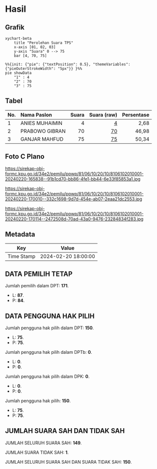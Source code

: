 # Hasil

## Grafik

```mermaid
xychart-beta
    title "Perolehan Suara TPS"
    x-axis [01, 02, 03]
    y-axis "Suara" 0 --> 75
    bar [4, 70, 75]
```

```mermaid
%%{init: {"pie": {"textPosition": 0.5}, "themeVariables": {"pieOuterStrokeWidth": "5px"}} }%%
pie showData
    "1" : 4
    "2" : 70
    "3" : 75
```

## Tabel

| No. | Nama Paslon    | Suara | Suara (raw) | Persentase |
|:--- |:-------------- | -----:| -----------:| ----------:|
| 1   | ANIES MUHAIMIN | 4     | [4][p-1]    | 2,68       |
| 2   | PRABOWO GIBRAN | 70    | [70][p-2]   | 46,98      |
| 3   | GANJAR MAHFUD  | 75    | [75][p-3]   | 50,34      |


[p-1]: https://github.com/gigit-pemilu/pemilu-2024-81-maluku/blob/main/pilpres/hitung-suara/sub/81-maluku/sub/06-seram-bagian-barat/sub/10-taniwel-timur/sub/2010-musihuwey/sub/001-tps/sub/paslon-1.txt
[p-2]: https://github.com/gigit-pemilu/pemilu-2024-81-maluku/blob/main/pilpres/hitung-suara/sub/81-maluku/sub/06-seram-bagian-barat/sub/10-taniwel-timur/sub/2010-musihuwey/sub/001-tps/sub/paslon-2.txt
[p-3]: https://github.com/gigit-pemilu/pemilu-2024-81-maluku/blob/main/pilpres/hitung-suara/sub/81-maluku/sub/06-seram-bagian-barat/sub/10-taniwel-timur/sub/2010-musihuwey/sub/001-tps/sub/paslon-3.txt

## Foto C Plano

https://sirekap-obj-formc.kpu.go.id/34e2/pemilu/ppwp/81/06/10/20/10/8106102010001-20240220-165838--91b1cd70-bb86-4fe1-bb44-6e33f85853a1.jpg

https://sirekap-obj-formc.kpu.go.id/34e2/pemilu/ppwp/81/06/10/20/10/8106102010001-20240220-170010--332c1698-9d7d-454e-ab07-2eaa21dc2553.jpg

https://sirekap-obj-formc.kpu.go.id/34e2/pemilu/ppwp/81/06/10/20/10/8106102010001-20240220-170114--2472508d-70ad-43a0-9476-23284834f283.jpg


## Metadata

| Key        | Value               |
| ---------- | ------------------- |
| Time Stamp | 2024-02-20 18:00:00 |


## DATA PEMILIH TETAP

Jumlah pemilih dalam DPT: **171**.
 * L: **87**.
 * P: **84**.

## DATA PENGGUNA HAK PILIH

Jumlah pengguna hak pilih dalam DPT: **150**.
 * L: **75**.
 * P: **75**.

Jumlah pengguna hak pilih dalam DPTb: **0**.
 * L: **0**.
 * P: **0**.

Jumlah pengguna hak pilih dalam DPK: **0**.
 * L: **0**.
 * P: **0**.

Jumlah pengguna hak pilih: **150**.
 * L: **75**.
 * P: **75**.

## JUMLAH SUARA SAH DAN TIDAK SAH

JUMLAH SELURUH SUARA SAH: **149**.

JUMLAH SUARA TIDAK SAH: **1**.

JUMLAH SELURUH SUARA SAH DAN SUARA TIDAK SAH: **150**.


